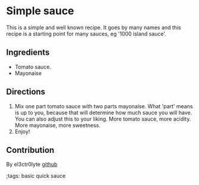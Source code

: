 # Simple sauce

This is a simple and well known recipe. It goes by many names and this recipe is a starting point for many sauces, eg '1000 island sauce'.

## Ingredients

+ Tomato sauce.
+ Mayonaise

## Directions

1. Mix one part tomato sauce with two parts mayonaise. What 'part' means is up to you, because that will determine how much sauce you will have. You can also adjust this to your liking. More tomato sauce, more acidity. More mayonaise, more sweetness.
2. Enjoy!

## Contribution

By el3ctr0lyte [github](https://github.com/el3ctr0lyte)

;tags: basic quick sauce
